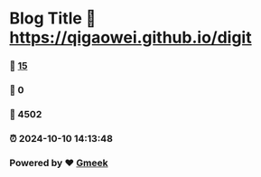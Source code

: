 # Blog Title :link: https://qigaowei.github.io/digit 
### :page_facing_up: [15](https://qigaowei.github.io/digit/tag.html) 
### :speech_balloon: 0 
### :hibiscus: 4502 
### :alarm_clock: 2024-10-10 14:13:48 
### Powered by :heart: [Gmeek](https://github.com/Meekdai/Gmeek)
